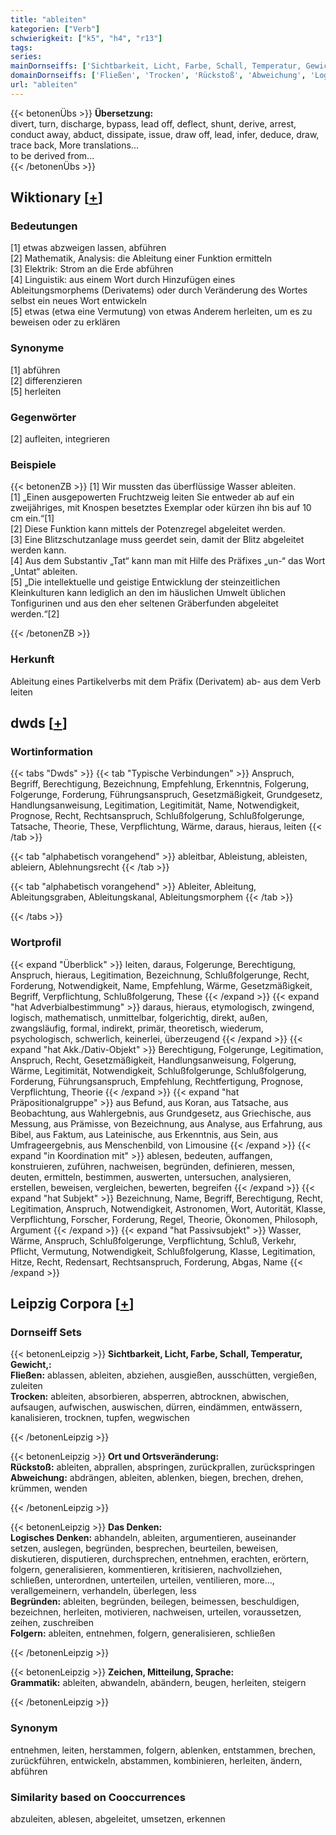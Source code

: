 ```yaml
---
title: "ableiten"
kategorien: ["Verb"]
schwierigkeit: ["k5", "h4", "r13"]
tags:
series:
mainDornseiffs: ['Sichtbarkeit, Licht, Farbe, Schall, Temperatur, Gewicht,', 'Ort und Ortsveränderung', 'Das Denken', 'Zeichen, Mitteilung, Sprache']
domainDornseiffs: ['Fließen', 'Trocken', 'Rückstoß', 'Abweichung', 'Logisches Denken', 'Begründen', 'Folgern', 'Grammatik']
url: "ableiten"
---
```


{{< betonenÜbs >}}
**Übersetzung:**  
divert, turn, discharge, bypass, lead off, deflect, shunt, derive, arrest, conduct away, abduct, dissipate, issue, draw off, lead, infer, deduce, draw, trace back, More translations...  
to be derived from...  
{{< /betonenÜbs >}}

## Wiktionary [[+](https://de.wiktionary.org/wiki/ableiten)]

### Bedeutungen
[1] etwas abzweigen lassen, abführen  
[2] Mathematik, Analysis: die Ableitung einer Funktion ermitteln  
[3] Elektrik: Strom an die Erde abführen  
[4] Linguistik: aus einem Wort durch Hinzufügen eines Ableitungsmorphems (Derivatems) oder durch Veränderung des Wortes selbst ein neues Wort entwickeln  
[5] etwas (etwa eine Vermutung) von etwas Anderem herleiten, um es zu beweisen oder zu erklären  

### Synonyme
[1] abführen  
[2] differenzieren  
[5] herleiten  

### Gegenwörter
[2] aufleiten, integrieren  

### Beispiele
{{< betonenZB >}}
[1] Wir mussten das überflüssige Wasser ableiten.  
[1] „Einen ausgepowerten Fruchtzweig leiten Sie entweder ab auf ein zweijähriges, mit Knospen besetztes Exemplar oder kürzen ihn bis auf 10 cm ein.“[1]  
[2] Diese Funktion kann mittels der Potenzregel abgeleitet werden.  
[3] Eine Blitzschutzanlage muss geerdet sein, damit der Blitz abgeleitet werden kann.  
[4] Aus dem Substantiv „Tat“ kann man mit Hilfe des Präfixes „un-“ das Wort „Untat“ ableiten.  
[5] „Die intellektuelle und geistige Entwicklung der steinzeitlichen Kleinkulturen kann lediglich an den im häuslichen Umwelt üblichen Tonfigurinen und aus den eher seltenen Gräberfunden abgeleitet werden.“[2]  

{{< /betonenZB >}}
### Herkunft
Ableitung eines Partikelverbs mit dem Präfix (Derivatem) ab- aus dem Verb leiten  



## dwds [[+](https://www.dwds.de/wb/ableiten)]

### Wortinformation
{{< tabs "Dwds" >}}
{{< tab "Typische Verbindungen" >}}
Anspruch, Begriff, Berechtigung, Bezeichnung, Empfehlung, Erkenntnis, Folgerung, Folgerunge, Forderung, Führungsanspruch, Gesetzmäßigkeit, Grundgesetz, Handlungsanweisung, Legitimation, Legitimität, Name, Notwendigkeit, Prognose, Recht, Rechtsanspruch, Schlußfolgerung, Schlußfolgerunge, Tatsache, Theorie, These, Verpflichtung, Wärme, daraus, hieraus, leiten
{{< /tab >}}

{{< tab "alphabetisch vorangehend" >}}
ableitbar, Ableistung, ableisten, ableiern, Ablehnungsrecht
{{< /tab >}}

{{< tab "alphabetisch vorangehend" >}}
Ableiter, Ableitung, Ableitungsgraben, Ableitungskanal, Ableitungsmorphem
{{< /tab >}}

{{< /tabs >}}

### Wortprofil
{{< expand "Überblick" >}} leiten, daraus, Folgerunge, Berechtigung, Anspruch, hieraus, Legitimation, Bezeichnung, Schlußfolgerunge, Recht, Forderung, Notwendigkeit, Name, Empfehlung, Wärme, Gesetzmäßigkeit, Begriff, Verpflichtung, Schlußfolgerung, These {{< /expand >}}
{{< expand "hat Adverbialbestimmung" >}} daraus, hieraus, etymologisch, zwingend, logisch, mathematisch, unmittelbar, folgerichtig, direkt, außen, zwangsläufig, formal, indirekt, primär, theoretisch, wiederum, psychologisch, schwerlich, keinerlei, überzeugend {{< /expand >}}
{{< expand "hat Akk./Dativ-Objekt" >}} Berechtigung, Folgerunge, Legitimation, Anspruch, Recht, Gesetzmäßigkeit, Handlungsanweisung, Folgerung, Wärme, Legitimität, Notwendigkeit, Schlußfolgerunge, Schlußfolgerung, Forderung, Führungsanspruch, Empfehlung, Rechtfertigung, Prognose, Verpflichtung, Theorie {{< /expand >}}
{{< expand "hat Präpositionalgruppe" >}} aus Befund, aus Koran, aus Tatsache, aus Beobachtung, aus Wahlergebnis, aus Grundgesetz, aus Griechische, aus Messung, aus Prämisse, von Bezeichnung, aus Analyse, aus Erfahrung, aus Bibel, aus Faktum, aus Lateinische, aus Erkenntnis, aus Sein, aus Umfrageergebnis, aus Menschenbild, von Limousine {{< /expand >}}
{{< expand "in Koordination mit" >}} ablesen, bedeuten, auffangen, konstruieren, zuführen, nachweisen, begründen, definieren, messen, deuten, ermitteln, bestimmen, auswerten, untersuchen, analysieren, erstellen, beweisen, vergleichen, bewerten, begreifen {{< /expand >}}
{{< expand "hat Subjekt" >}} Bezeichnung, Name, Begriff, Berechtigung, Recht, Legitimation, Anspruch, Notwendigkeit, Astronomen, Wort, Autorität, Klasse, Verpflichtung, Forscher, Forderung, Regel, Theorie, Ökonomen, Philosoph, Argument {{< /expand >}}
{{< expand "hat Passivsubjekt" >}} Wasser, Wärme, Anspruch, Schlußfolgerunge, Verpflichtung, Schluß, Verkehr, Pflicht, Vermutung, Notwendigkeit, Schlußfolgerung, Klasse, Legitimation, Hitze, Recht, Redensart, Rechtsanspruch, Forderung, Abgas, Name {{< /expand >}}

## Leipzig Corpora [[+](https://corpora.uni-leipzig.de/en/res?word=ableiten&corpusId=deu_newscrawl-public_2018)]

### Dornseiff Sets
{{< betonenLeipzig >}}
**Sichtbarkeit, Licht, Farbe, Schall, Temperatur, Gewicht,:**  
**Fließen:** ablassen, ableiten, abziehen, ausgießen, ausschütten, vergießen, zuleiten  
**Trocken:** ableiten, absorbieren, absperren, abtrocknen, abwischen, aufsaugen, aufwischen, auswischen, dürren, eindämmen, entwässern, kanalisieren, trocknen, tupfen, wegwischen  

{{< /betonenLeipzig >}}


{{< betonenLeipzig >}}
**Ort und Ortsveränderung:**  
**Rückstoß:** ableiten, abprallen, abspringen, zurückprallen, zurückspringen  
**Abweichung:** abdrängen, ableiten, ablenken, biegen, brechen, drehen, krümmen, wenden  

{{< /betonenLeipzig >}}


{{< betonenLeipzig >}}
**Das Denken:**  
**Logisches Denken:** abhandeln, ableiten, argumentieren, auseinander setzen, auslegen, begründen, besprechen, beurteilen, beweisen, diskutieren, disputieren, durchsprechen, entnehmen, erachten, erörtern, folgern, generalisieren, kommentieren, kritisieren, nachvollziehen, schließen, unterordnen, unterteilen, urteilen, ventilieren, more..., verallgemeinern, verhandeln, überlegen, less  
**Begründen:** ableiten, begründen, beilegen, beimessen, beschuldigen, bezeichnen, herleiten, motivieren, nachweisen, urteilen, voraussetzen, zeihen, zuschreiben  
**Folgern:** ableiten, entnehmen, folgern, generalisieren, schließen  

{{< /betonenLeipzig >}}


{{< betonenLeipzig >}}
**Zeichen, Mitteilung, Sprache:**  
**Grammatik:** ableiten, abwandeln, abändern, beugen, herleiten, steigern  

{{< /betonenLeipzig >}}

### Synonym
entnehmen, leiten, herstammen, folgern, ablenken, entstammen, brechen, zurückführen, entwickeln, abstammen, kombinieren, herleiten, ändern, abführen


### Similarity based on Cooccurrences
abzuleiten, ablesen, abgeleitet, umsetzen, erkennen

